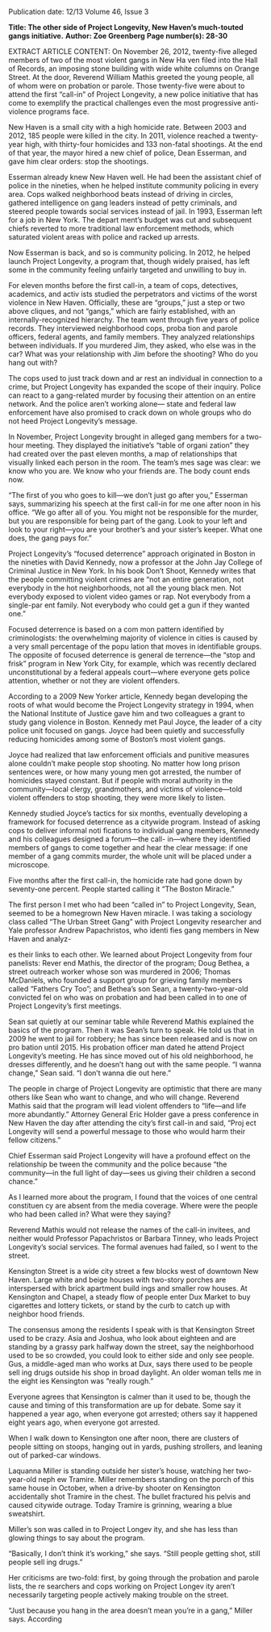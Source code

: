 Publication date: 12/13
Volume 46, Issue 3

**Title: The other side of Project Longevity, New Haven’s much-touted gangs initiative.**
**Author: Zoe Greenberg**
**Page number(s): 28-30**

EXTRACT ARTICLE CONTENT:
On November 26, 2012, twenty-five alleged members of two of the most violent gangs in New Ha­
ven filed into the Hall of Records, an imposing stone building with wide white columns on Orange 
Street. At the door, Reverend William Mathis greeted the young people, all of whom were on probation 
or parole. Those twenty-five were about to attend the first “call-in” of Project Longevity, a new police 
initiative that has come to exemplify the practical challenges even the most progressive anti-violence 
programs face. 


New Haven is a small city with a high homicide rate. Between 2003 and 2012, 185 people were 
killed in the city. In 2011, violence reached a twenty-year high, with thirty-four homicides and 133 
non-fatal shootings. At the end of that year, the mayor hired a new chief of police, Dean Esserman, and 
gave him clear orders: stop the shootings. 


Esserman already knew New Haven well. He had been the assistant chief of police in the nineties, 
when he helped institute community policing in every area. Cops walked neighborhood beats instead 
of driving in circles, gathered intelligence on gang leaders instead of petty criminals, and steered 
people towards social services instead of jail. In 1993, Esserman left for a job in New York. The depart­
ment’s budget was cut and subsequent chiefs reverted to more traditional law enforcement methods, 
which saturated violent areas with police and racked up arrests.


Now Esserman is back, and so is community policing. In 2012, he helped launch Project Longevity, 
a program that, though widely praised, has left some in the community feeling unfairly targeted and 
unwilling to buy in. 


For eleven months before the first call-in, a 
team of cops, detectives, academics, and activ­
ists studied the perpetrators and victims of the 
worst violence in New Haven. Officially, these 
are “groups,” just a step or two above cliques, 
and not “gangs,” which are fairly established, 
with an internally-recognized hierarchy. The 
team went through five years of police records. 
They interviewed neighborhood cops, proba­
tion and parole officers, federal agents, and 
family members. They analyzed relationships 
between individuals. If you murdered Jim, they 
asked, who else was in the car? What was your 
relationship with Jim before the shooting? Who 
do you hang out with? 


The cops used to just track down and ar­
rest an individual in connection to a crime, but 
Project Longevity has expanded the scope of 
their inquiry. Police can react to a gang-related 
murder by focusing their attention on an entire 
network. And the police aren’t working alone—
state and federal law enforcement have also 
promised to crack down on whole groups who 
do not heed Project Longevity’s message.  


In November, Project Longevity brought in 
alleged gang members for a two-hour meeting. 
They displayed the initiative’s “table of organi­
zation” they had created over the past eleven 
months, a map of relationships that visually 
linked each person in the room. The team’s mes­
sage was clear: we know who you are. We know 
who your friends are. The body count ends now. 


“The first of you who goes to kill—we don’t 
just go after you,” Esserman says, summarizing 
his speech at the first call-in for me one after­
noon in his office. “We go after all of you. You 
might not be responsible for the murder, but 
you are responsible for being part of the gang. 
Look to your left and look to your right—you are 
your brother’s and your sister’s keeper. What 
one does, the gang pays for.” 


Project Longevity’s “focused deterrence” 
approach originated in Boston in the nineties 
with David Kennedy, now a professor at the 
John Jay College of Criminal Justice in New 
York. In his book Don’t Shoot, Kennedy writes 
that the people committing violent crimes are 
“not an entire generation, not everybody in 
the hot neighborhoods, not all the young black 
men. Not everybody exposed to violent video 
games or rap. Not everybody from a single-par­
ent family. Not everybody who could get a gun 
if they wanted one.” 


Focused deterrence is based on a com­
mon pattern identified by criminologists: the 
overwhelming majority of violence in cities is 
caused by a very small percentage of the popu­
lation that moves in identifiable groups. The 
opposite of focused deterrence is general de­
terrence—the “stop and frisk” program in New 
York City, for example, which was recently 
declared unconstitutional by a federal appeals 
court—where everyone gets police attention, 
whether or not they are violent offenders. 


According to a 2009 New Yorker article, 
Kennedy began developing the roots of what 
would become the Project Longevity strategy 
in 1994, when the National Institute of Justice 
gave him and two colleagues a grant to study 
gang violence in Boston. Kennedy met Paul 
Joyce, the leader of a city police unit focused on 
gangs. Joyce had been quietly and successfully 
reducing homicides among some of Boston’s 
most violent gangs. 


Joyce had realized that law enforcement 
officials and punitive measures alone couldn’t 
make people stop shooting. No matter how long 
prison sentences were, or how many young men 
got arrested, the number of homicides stayed 
constant. But if people with moral authority in 
the community—local clergy, grandmothers, 
and victims of violence—told violent offenders 
to stop shooting, they were more likely to listen. 


Kennedy studied Joyce’s tactics for six 
months, eventually developing a framework 
for focused deterrence as a citywide program. 
Instead of asking cops to deliver informal noti­
fications to individual gang members, Kennedy 
and his colleagues designed a forum—the call-
in—where they identified members of gangs 
to come together and hear the clear message: 
if one member of a gang commits murder, the 
whole unit will be placed under a microscope. 


Five months after the first call-in, the homicide 
rate had gone down by seventy-one percent. 
People started calling it “The Boston Miracle.” 


The first person I met who had been “called 
in” to Project Longevity, Sean, seemed to be a 
homegrown New Haven miracle. I was taking a 
sociology class called “The Urban Street Gang” 
with Project Longevity researcher and Yale 
professor Andrew Papachristos, who identi­
fies gang members in New Haven and analyz-


es their links to each other. We learned about 
Project Longevity from four panelists: Rever­
end Mathis, the director of the program; Doug 
Bethea, a street outreach worker whose son 
was murdered in 2006; Thomas McDaniels, who 
founded a support group for grieving family 
members called “Fathers Cry Too”; and Bethea’s 
son Sean, a twenty-two-year-old convicted fel­
on who was on probation and had been called in 
to one of Project Longevity’s first meetings. 


Sean sat quietly at our seminar table while 
Reverend Mathis explained the basics of the 
program. Then it was Sean’s turn to speak. He 
told us that in 2009 he went to jail for robbery; 
he has since been released and is now on pro­
bation until 2015. His probation officer man­
dated he attend Project 
Longevity’s meeting. He 
has since moved out of 
his old neighborhood, he 
dresses differently, and 
he doesn’t hang out with 
the same people.
“I 
wanna 
change,” 
Sean said. “I don’t wanna die out here.”  


The people in charge of Project Longevity 
are optimistic that there are many others like 
Sean who want to change, and who will change. 
Reverend Mathis said that the program will 
lead violent offenders to “life—and life more 
abundantly.” Attorney General Eric Holder gave 
a press conference in New Haven the day after 
attending the city’s first call-in and said, “Proj­
ect Longevity will send a powerful message to 
those who would harm their fellow citizens.” 


Chief Esserman said Project Longevity will 
have a profound effect on the relationship be­
tween the community and the police because 
“the community—in the full light of day—sees 
us giving their children a second chance.” 


As I learned more about the program, I 
found that the voices of one central constituen­
cy are absent from the media coverage. Where 
were the people who had been called in? What 
were they saying?


Reverend Mathis would not release the 
names of the call-in invitees, and neither would 
Professor Papachristos or Barbara Tinney, 
who leads Project Longevity’s social services. 
The formal avenues had failed, so I went to the 
street. 


Kensington Street is a wide city street a few 
blocks west of downtown New Haven. Large 
white and beige houses with two-story porches 
are interspersed with brick apartment build­
ings and smaller row houses. At Kensington 
and Chapel, a steady flow of people enter Dux 
Market to buy cigarettes and lottery tickets, 
or stand by the curb to catch up with neighbor­
hood friends.  


The consensus among the residents I speak 
with is that Kensington Street used to be crazy. 
Asia and Joshua, who look about eighteen and 
are standing by a grassy park halfway down 
the street, say the neighborhood used to be 
so crowded, you could look to either side and 
only see people. Gus, a middle-aged man who 
works at Dux, says there used to be people sell­
ing drugs outside his shop 
in broad daylight. An older 
woman tells me in the eight­
ies Kensington was “really 
rough.” 


Everyone 
agrees 
that 
Kensington is calmer than it 
used to be, though the cause 
and timing of this transformation are up for 
debate. Some say it happened a year ago, when 
everyone got arrested; others say it happened 
eight years ago, when everyone got arrested. 


When I walk down to Kensington one after­
noon, there are clusters of people sitting on 
stoops, hanging out in yards, pushing strollers, 
and leaning out of parked-car windows. 


Laquanna Miller is standing outside her 
sister’s house, watching her two-year-old neph­
ew Tramire. Miller remembers standing on the 
porch of this same house in October, when a 
drive-by shooter on Kensington accidentally 
shot Tramire in the chest. The bullet fractured 
his pelvis and caused citywide outrage. Today 
Tramire is grinning, wearing a blue sweatshirt. 


Miller’s son was called in to Project Longev­
ity, and she has less than glowing things to say 
about the program. 


“Basically, I don’t think it’s working,” she 
says. “Still people getting shot, still people sell­
ing drugs.”


Her criticisms are two-fold: first, by going 
through the probation and parole lists, the re­
searchers and cops working on Project Longev­
ity aren’t necessarily targeting people actively 
making trouble on the street. 


“Just because you hang in the area doesn’t 
mean you’re in a gang,” Miller says. According